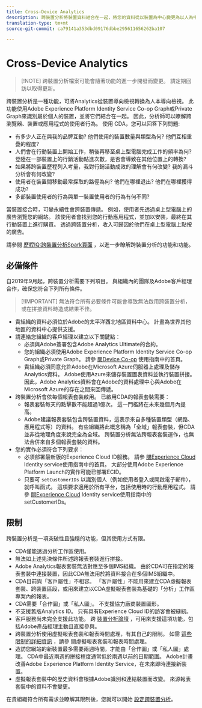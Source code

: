 ```yaml
---
title: Cross-Device Analytics
description: 跨裝置分析將裝置資料結合在一起，將您的資料從以裝置為中心變更為以人為中心。
translation-type: tm+mt
source-git-commit: ca79141a353dbd09176dbbe295611656262ba107

---
```



# Cross-Device Analytics

> [!NOTE] 跨裝置分析檔案可能會隨著功能的進一步開發而變更。 請定期回訪以取得更新。

跨裝置分析是一種功能，可將Analytics從裝置導向檢視轉換為人本導向檢視。 此功能使用Adobe Experience Platform Identity Service Co-op Graph或Private Graph來識別屬於個人的裝置，並將它們結合在一起。 因此，分析師可以瞭解跨瀏覽器、裝置或應用程式的使用者行為。 使用 CDA，您可以回答下列問題:

* 有多少人正在與我的品牌互動? 他們使用的裝置數量與類型為何? 他們互相重疊的程度?
* 人們會在行動裝置上開始工作，稍後再移至桌上型電腦完成工作的頻率為何? 登陸在一部裝置上的行銷活動點進次數，是否會導致在其他位置上的轉換?
* 如果將跨裝置歷程列入考量，我對行銷活動成效的理解會有何改變? 我的漏斗分析會有何改變?
* 使用者在裝置間移動最常採取的路徑為何? 他們在哪裡退出? 他們在哪裡獲得成功?
* 多部裝置使用者的行為與單一裝置使用者的行為有何不同?

當裝置接合時，可變永續性會跨裝置傳遞。 例如，使用者先透過桌上型電腦上的廣告瀏覽您的網站。 該使用者會找到您的行動應用程式，並加以安裝，最終在其行動裝置上進行購買。 透過跨裝置分析，收入可歸因於他們在桌上型電腦上點按的廣告。

請參閱 [歷程IQ:跨裝置分析Spark頁面](http://adobe.ly/aacda) ，以進一步瞭解跨裝置分析的功能和功能。

## 必備條件

自2019年9月起，跨裝置分析需要下列項目。 與組織內的團隊及Adobe客戶經理合作，確保您符合下列所有條件。

> [!IMPORTANT] 無法符合所有必要條件可能會導致無法啟用跨裝置分析，或在拼接資料時造成結果不佳。

* 貴組織的資料必須位於Adobe的太平洋西北地區資料中心。 計畫為世界其他地區的資料中心提供支援。
* 請連絡您組織的客戶經理以建立以下關鍵點：
   * 必須與Adobe簽署包含Adobe Analytics Ultimate的合約。
   * 您的組織必須使用Adobe Experience Platform Identity Service Co-op Graph或Private Graph。 請參 [閱Device Co-op](https://docs.adobe.com/content/help/en/device-co-op/using/home.html) 使用指南中的首頁。
   * 貴組織必須同意允許Adobe在Microsoft Azure伺服器上處理及儲存Analytics資料。 Adobe使用Azure來儲存裝置圖表資料並執行裝置拼接。 因此，Adobe Analytics資料會在Adobe的資料處理中心與Adobe在Microsoft Azure的存在之間來回傳遞。
* 跨裝置分析會依每個報表套裝啟用。 已啟用CDA的報表套裝需要：
   * 報表套裝每天的點擊數不能超過1億次。 這一門檻將在未來幾個月內提高。
   * Adobe建議報表套裝包含跨裝置資料，這表示來自多種裝置類型（網路、應用程式等）的資料。 有些組織將此概念稱為「全域」報表套裝，但CDA並非從地理角度來說完全為全域。 跨裝置分析無法跨報表套裝運作，也無法合併來自多個報表套裝的資料。
* 您的實作必須符合下列要求：
   * 必須部署最新版的Experience Cloud ID服務。 請參 [閱Experience Cloud](https://docs.adobe.com/content/help/en/id-service/using/home.html) Identity service使用指南中的首頁。 大部分使用Adobe Experience Platform Launch的實作可能已部署ECID。
   * 只要可 `setCustomerIDs` 以識別個人（例如使用者登入或開啟電子郵件），就呼叫函式。 這項要求適用於所有平台，包括使用時的行動應用程式。 請參 [閱Experience Cloud](https://docs.adobe.com/content/help/en/id-service/using/id-service-api/methods/setcustomerids.html) Identity service使用指南中的setCustomerIDs。

## 限制

跨裝置分析是一項突破性且強穩的功能，但其使用方式有限。

* CDA僅能透過分析工作區使用。
* 無法如上述先決條件所述跨報表套裝進行拼接。
* Adobe Analytics報表套裝無法對應至多個IMS組織。 由於CDA可在指定的報表套裝中連接裝置，因此CDA無法用於將資料接合在多個IMS組織中。
* CDA目前與「客戶屬性」不相容。 「客戶屬性」不能用來建立CDA虛擬報表套裝、跨裝置區段，或用來建立以CDA虛擬報表套裝為基礎的「分析」工作區專案內的報表。
* CDA需要「合作圖」或「私人圖」。 不支援協力廠商裝置圖形。
* 不支援舊版Analytics ID。 只有具有Experience Cloud ID的訪客會被縫紉。
* 客戶服務尚未完全支援此功能。 跨 [裝置分析論壇](https://forums.adobe.com/community/experience-cloud/analytics-cloud/analytics/cross-device-analytics/overview) ，可用來支援這項功能，包括Adobe產品經理主動且直接參與。
* 跨裝置分析使用虛擬報表套裝和報表時間處理，有其自己的限制。 如需 [這些限制的詳細資訊](../vrs/vrs-about.md) ，請參 [](../vrs/vrs-report-time-processing.md) 閱虛擬報表套裝和報表時間處理。
* 造訪您網站的新裝置最多需要兩週時間，才能由「合作圖」或「私人圖」處理。 CDA中最近兩週的拼接程度通常低於兩週以前的日期範圍。 Adobe計畫改善Adobe Experience Platform Identity Service，在未來即時連接新裝置。
* 虛擬報表套裝中的歷史資料會根據Adobe識別和連結裝置而改變。 來源報表套裝中的資料不會變更。

在貴組織符合所有需求並瞭解其限制後，您就可以開始 [設定跨裝置分析](cda-setup.md)。
